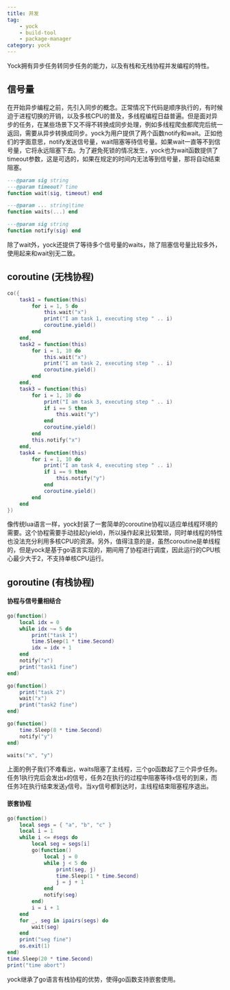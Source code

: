 ```yaml
---
title: 并发
tag:
    - yock
    - build-tool
    - package-manager
category: yock
---
```


Yock拥有异步任务转同步任务的能力，以及有栈和无栈协程并发编程的特性。

## 信号量

在开始异步编程之前，先引入同步的概念。正常情况下代码是顺序执行的，有时候迫于进程切换的开销，以及多核CPU的普及，多线程编程日益普遍。但是面对异步的任务，在某些场景下又不得不转换成同步处理，例如多线程爬虫都爬完后统一返回，需要从异步转换成同步。yock为用户提供了两个函数notify和wait。正如他们的字面意思，notify发送信号量，wait阻塞等待信号量。如果wait一直等不到信号量，它将永远阻塞下去。为了避免死锁的情况发生，yock也为wait函数提供了timeout参数，这是可选的，如果在规定的时间内无法等到信号量，那将自动结束阻塞。

```lua
---@param sig string
---@param timeout? time
function wait(sig, timeout) end

---@param ... string|time
function waits(...) end

---@param sig string
function notify(sig) end
```
除了wait外，yock还提供了等待多个信号量的waits，除了阻塞信号量比较多外，使用起来和wait别无二致。

## coroutine (无栈协程)

```lua
co({
    task1 = function(this)
        for i = 1, 5 do
            this.wait("x")
            print("I am task 1, executing step " .. i)
            coroutine.yield()
        end
    end,
    task2 = function(this)
        for i = 1, 10 do
            this.wait("x")
            print("I am task 2, executing step " .. i)
            coroutine.yield()
        end
    end,
    task3 = function(this)
        for i = 1, 10 do
            print("I am task 3, executing step " .. i)
            if i == 5 then
                this.wait("y")
            end
            coroutine.yield()
        end
        this.notify("x")
    end,
    task4 = function(this)
        for i = 1, 10 do
            print("I am task 4, executing step " .. i)
            if i == 9 then
                this.notify("y")
            end
            coroutine.yield()
        end
    end
})
```
像传统lua语言一样，yock封装了一套简单的coroutine协程以适应单线程环境的需要。这个协程需要手动挂起(yield)，所以操作起来比较繁琐，同时单线程的特性也没法充分利用多核CPU的资源。另外，值得注意的是，虽然coroutine是单线程的，但是yock是基于go语言实现的，期间用了协程进行调度，因此运行的CPU核心最少大于2，不支持单核CPU运行。

## goroutine (有栈协程)

#### 协程与信号量相结合
```lua
go(function()
    local idx = 0
    while idx ~= 5 do
        print("task 1")
        time.Sleep(1 * time.Second)
        idx = idx + 1
    end
    notify("x")
    print("task1 fine")
end)

go(function()
    print("task 2")
    wait("x")
    print("task2 fine")
end)

go(function()
    time.Sleep(8 * time.Second)
    notify("y")
end)

waits("x", "y")
```
上面的例子我们不难看出，waits阻塞了主线程，三个go函数起了三个异步任务。任务1执行完后会发出`x`的信号，任务2在执行的过程中阻塞等待`x`信号的到来，而任务3在执行结束发送`y`信号。当xy信号都到达时，主线程结束阻塞程序退出。

#### 嵌套协程
```lua
go(function()
    local segs = { "a", "b", "c" }
    local i = 1
    while i <= #segs do
        local seg = segs[i]
        go(function()
            local j = 0
            while j < 5 do
                print(seg, j)
                time.Sleep(1 * time.Second)
                j = j + 1
            end
            notify(seg)
        end)
        i = i + 1
    end
    for _, seg in ipairs(segs) do
        wait(seg)
    end
    print("seg fine")
    os.exit(1)
end)
time.Sleep(20 * time.Second)
print("time abort")
```
yock继承了go语言有栈协程的优势，使得go函数支持嵌套使用。